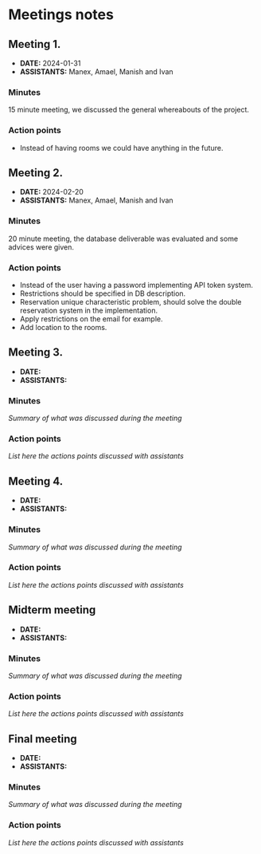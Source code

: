 # Meetings notes

## Meeting 1.
* **DATE:** 2024-01-31
* **ASSISTANTS:** Manex, Amael, Manish and Ivan

### Minutes
15 minute meeting, we discussed the general whereabouts of the project. 

### Action points
* Instead of having rooms we could have anything in the future.




## Meeting 2.
* **DATE:** 2024-02-20
* **ASSISTANTS:** Manex, Amael, Manish and Ivan

### Minutes
20 minute meeting, the database deliverable was evaluated and some advices were given.

### Action points
* Instead of the user having a password implementing API token system.
* Restrictions should be specified in DB description.
* Reservation unique characteristic problem, should solve the double reservation system in the implementation.
* Apply restrictions on the email for example.
* Add location to the rooms.




## Meeting 3.
* **DATE:**
* **ASSISTANTS:**

### Minutes
*Summary of what was discussed during the meeting*

### Action points
*List here the actions points discussed with assistants*




## Meeting 4.
* **DATE:**
* **ASSISTANTS:**

### Minutes
*Summary of what was discussed during the meeting*

### Action points
*List here the actions points discussed with assistants*




## Midterm meeting
* **DATE:**
* **ASSISTANTS:**

### Minutes
*Summary of what was discussed during the meeting*

### Action points
*List here the actions points discussed with assistants*




## Final meeting
* **DATE:**
* **ASSISTANTS:**

### Minutes
*Summary of what was discussed during the meeting*

### Action points
*List here the actions points discussed with assistants*




